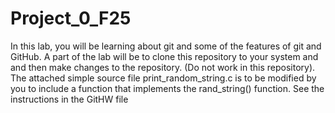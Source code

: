 # Project_0_F25
In this lab, you will be learning about git and some of the features of git and GitHub. A part of the lab will be to clone this repository to your system and and then make changes to the repository. (Do not work in this repository). The attached simple source file print_random_string.c is to be modified by you to include a function that implements the rand_string() function. See the instructions in the GitHW file
